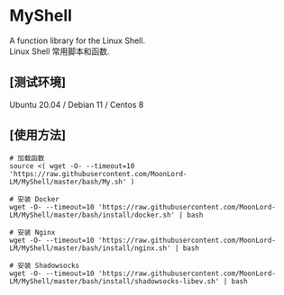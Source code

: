 
# MyShell
A function library for the Linux Shell.  
Linux Shell 常用脚本和函数.  

## [测试环境]
Ubuntu 20.04 / Debian 11 / Centos 8  

## [使用方法]

    # 加载函数  
    source <( wget -O- --timeout=10 'https://raw.githubusercontent.com/MoonLord-LM/MyShell/master/bash/My.sh' )  

    # 安装 Docker  
    wget -O- --timeout=10 'https://raw.githubusercontent.com/MoonLord-LM/MyShell/master/bash/install/docker.sh' | bash  

    # 安装 Nginx  
    wget -O- --timeout=10 'https://raw.githubusercontent.com/MoonLord-LM/MyShell/master/bash/install/nginx.sh' | bash  

    # 安装 Shadowsocks  
    wget -O- --timeout=10 'https://raw.githubusercontent.com/MoonLord-LM/MyShell/master/bash/install/shadowsocks-libev.sh' | bash  


